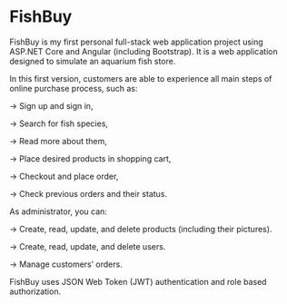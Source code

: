# FishBuy

FishBuy is my first personal full-stack web application project using ASP.NET Core and Angular (including Bootstrap). It is a web application designed to simulate an aquarium fish store.

In this first version, customers are able to experience all main steps of online purchase process, such as:

-> Sign up and sign in,

-> Search for fish species, 

-> Read more about them,

-> Place desired products in shopping cart,

-> Checkout and place order,

-> Check previous orders and their status.

As administrator, you can:

-> Create, read, update, and delete products (including their pictures).

-> Create, read, update, and delete users.

-> Manage customers’ orders.

FishBuy uses JSON Web Token (JWT) authentication and role based authorization.
